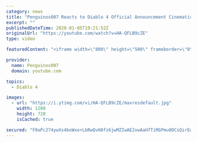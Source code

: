 ```yaml
---
category: news
title: "Penguinos007 Reacts to Diablo 4 Official Announcement Cinematic Trailer (Blizzcon 2019)"
excerpt: ""
publishedDateTime: 2020-01-05T19:21:52Z
originalUrl: "https://youtube.com/watch?v=HA-QFLB9cZE"
type: video

featuredContent: "<iframe width=\"800\" height=\"500\" frameborder=\"0\" src=\"https://www.youtube.com/embed/HA-QFLB9cZE\" allow=\"accelerometer; autoplay; encrypted-media; gyroscope; picture-in-picture\" allowfullscreen></iframe>"

provider:
  name: Penguinos007
  domain: youtube.com

topics:
  - Diablo 4

images:
  - url: "https://i.ytimg.com/vi/HA-QFLB9cZE/maxresdefault.jpg"
    width: 1280
    height: 720
    isCached: true

secured: "F8oPc274ywXs4boWxo+LbRwQvH8fz6jwMZIwAE2xwAaH7TiMGPmu8OCsQirEwOlzPGcj/fn91nZUenZ2GfotJRVCm8BISf6sh407ID53y9IuKOuOuyx6HuRLA1Tceyv/n3fPnG0niN5rOIv4rZrqwQeV49VD59eUcjMui+GnX0ALDetMWTzs/Qbnsgw3sGbR5ZAJy0QRF/hinEEsSE9Z48fuD77x12A0Bs6+jnvZdvQmYDMOsFI+vkzTKCI5KNZIrjKFYxJxVkqo+zzpBjHPG5OGzpBE7CcDv5ZRBIhwYzbBzNbnEyduQUh7T2hGczWr5k9fAZYonQLy0UiHuZA1yU51XgViyJXfZc05YkDtRJHvffyB9bNgv3fTGGFALvbZQzKkwIhD/nFscH2kiHsbBsSGHjNsc8dlct/JZKj/TLYK8wvxty7sAH8YabNkXXnT;Y1yl6bFPXR8pcZbd9IxXQA=="
---
```



